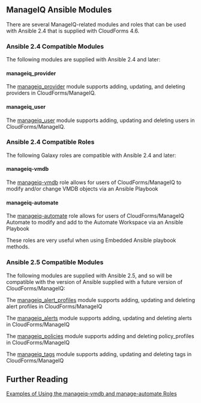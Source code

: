 ## ManageIQ Ansible Modules

There are several ManageIQ-related modules and roles that can be used with Ansible 2.4 that is supplied with CloudForms 4.6. 

### Ansible 2.4 Compatible Modules

The following modules are supplied with Ansible 2.4 and later:

#### manageiq_provider
The [manageiq\_provider](http://docs.ansible.com/ansible/latest/modules/manageiq_provider_module.html) module supports adding, updating, and deleting providers in CloudForms/ManageIQ.

#### manageiq_user

The [manageiq\_user](http://docs.ansible.com/ansible/latest/modules/manageiq_user_module.html) module supports adding, updating and deleting users in CloudForms/ManageIQ.

### Ansible 2.4 Compatible Roles

The following Galaxy roles are compatible with Ansible 2.4 and later:

#### manageiq-vmdb

The [manageiq-vmdb](https://galaxy.ansible.com/syncrou/manageiq-vmdb) role allows for users of CloudForms/ManageIQ to modify and/or change VMDB objects via an Ansible Playbook

#### manageiq-automate

The [manageiq-automate](https://galaxy.ansible.com/syncrou/manageiq-automate) role allows for users of CloudForms/ManageIQ Automate to modify and add to the Automate Workspace via an Ansible Playbook

These roles are very useful when using Embedded Ansible playbook methods.

### Ansible 2.5 Compatible Modules

The following modules are supplied with Ansible 2.5, and so will be compatible with the version of Ansible supplied with a future version of CloudForms/ManageIQ:


The [manageiq\_alert\_profiles](http://docs.ansible.com/ansible/latest/modules/manageiq_alert_profiles_module.html) module supports adding, updating and deleting alert profiles in CloudForms/ManageIQ

The [manageiq\_alerts](http://docs.ansible.com/ansible/latest/modules/manageiq_alerts_module.html) module supports adding, updating and deleting alerts in CloudForms/ManageIQ

The [manageiq\_policies](http://docs.ansible.com/ansible/latest/modules/manageiq_policies_module.html) module supports adding and deleting policy_profiles in CloudForms/ManageIQ

The [manageiq\_tags](http://docs.ansible.com/ansible/latest/modules/manageiq_tags_module.html) module supports adding, updating and deleting tags in CloudForms/ManageIQ

## Further Reading

[Examples of Using the manageiq-vmdb and manage-automate Roles](https://github.com/billfitzgerald0120/ansible_playbooks)